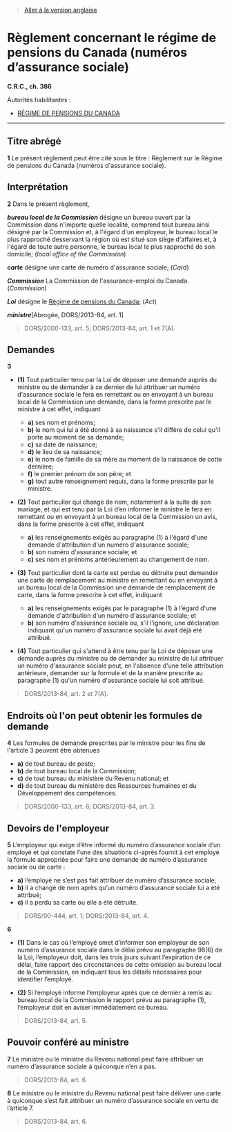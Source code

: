 > [Aller à la version anglaise](/en/Regulations/Consolidated%20Regulations%20of%20Canada/301-400/C.R.C.,%20c.%20386.md)

# Règlement concernant le régime de pensions du Canada (numéros d’assurance sociale)

**C.R.C., ch. 386**

Autorités habilitantes : 
- [RÉGIME DE PENSIONS DU CANADA](/fr/Lois/Lois%20révisées%20du%20Canada/C/C-8.md)

----------



## Titre abrégé


**1** Le présent règlement peut être cité sous le titre : Règlement sur le Régime de pensions du Canada (numéros d'assurance sociale).




## Interprétation


**2** Dans le présent règlement,

***bureau local de la Commission*** désigne un bureau ouvert par la Commission dans n'importe quelle localité, comprend tout bureau ainsi désigné par la Commission et, à l'égard d'un employeur, le bureau local le plus rapproché desservant la région où est situé son siège d'affaires et, à l'égard de toute autre personne, le bureau local le plus rapproché de son domicile; (*local office of the Commission*)

***carte*** désigne une carte de numéro d'assurance sociale; (*Card*)

***Commission*** La Commission de l'assurance-emploi du Canada. (*Commission*)

***Loi*** désigne le [Régime de pensions du Canada](/fr/Lois/Lois%20révisées%20du%20Canada/C/C-8.md); (*Act*)

***ministre***[Abrogée, DORS/2013-84, art. 1]
> DORS/2000-133, art. 5; DORS/2013-84, art. 1 et 7(A).





## Demandes


**3** 

- **(1)** Tout particulier tenu par la Loi de déposer une demande auprès du ministre ou de demander à ce dernier de lui attribuer un numéro d'assurance sociale le fera en remettant ou en envoyant à un bureau local de la Commission une demande, dans la forme prescrite par le ministre à cet effet, indiquant
	- **a)** ses nom et prénoms;
	- **b)** le nom qui lui a été donné à sa naissance s'il diffère de celui qu'il porte au moment de sa demande;
	- **c)** sa date de naissance;
	- **d)** le lieu de sa naissance;
	- **e)** le nom de famille de sa mère au moment de la naissance de cette dernière;
	- **f)** le premier prénom de son père; et
	- **g)** tout autre renseignement requis, dans la forme prescrite par le ministre.

- **(2)** Tout particulier qui change de nom, notamment à la suite de son mariage, et qui est tenu par la Loi d’en informer le ministre le fera en remettant ou en envoyant à un bureau local de la Commission un avis, dans la forme prescrite à cet effet, indiquant
	- **a)** les renseignements exigés au paragraphe (1) à l'égard d'une demande d'attribution d'un numéro d'assurance sociale;
	- **b)** son numéro d'assurance sociale; et
	- **c)** ses nom et prénoms antérieurement au changement de nom.

- **(3)** Tout particulier dont la carte est perdue ou détruite peut demander une carte de remplacement au ministre en remettant ou en envoyant à un bureau local de la Commission une demande de remplacement de carte, dans la forme prescrite à cet effet, indiquant
	- **a)** les renseignements exigés par le paragraphe (1) à l'égard d'une demande d'attribution d'un numéro d'assurance sociale; et
	- **b)** son numéro d'assurance sociale ou, s'il l'ignore, une déclaration indiquant qu'un numéro d'assurance sociale lui avait déjà été attribué.

- **(4)** Tout particulier qui s'attend à être tenu par la Loi de déposer une demande auprès du ministre ou de demander au ministre de lui attribuer un numéro d'assurance sociale peut, en l'absence d'une telle attribution antérieure, demander sur la formule et de la manière prescrite au paragraphe (1) qu'un numéro d'assurance sociale lui soit attribué.
> DORS/2013-84, art. 2 et 7(A).





## Endroits où l'on peut obtenir les formules de demande


**4** Les formules de demande prescrites par le ministre pour les fins de l'article 3 peuvent être obtenues
- **a)** de tout bureau de poste;
- **b)** de tout bureau local de la Commission;
- **c)** de tout bureau du ministère du Revenu national; et
- **d)** de tout bureau du ministère des Ressources humaines et du Développement des compétences.
> DORS/2000-133, art. 6; DORS/2013-84, art. 3.





## Devoirs de l'employeur


**5** L’employeur qui exige d’être informé du numéro d’assurance sociale d’un employé et qui constate l’une des situations ci-après fournit à cet employé la formule appropriée pour faire une demande de numéro d’assurance sociale ou de carte :
- **a)** l’employé ne s’est pas fait attribuer de numéro d’assurance sociale;
- **b)** il a changé de nom après qu’un numéro d’assurance sociale lui a été attribué;
- **c)** il a perdu sa carte ou elle a été détruite.
> DORS/90-444, art. 1; DORS/2013-84, art. 4.




**6** 

- **(1)** Dans le cas où l’employé omet d’informer son employeur de son numéro d’assurance sociale dans le délai prévu au paragraphe 98(6) de la Loi, l’employeur doit, dans les trois jours suivant l’expiration de ce délai, faire rapport des circonstances de cette omission au bureau local de la Commission, en indiquant tous les détails nécessaires pour identifier l’employé.

- **(2)** Si l’employé informe l’employeur après que ce dernier a remis au bureau local de la Commission le rapport prévu au paragraphe (1), l’employeur doit en aviser immédiatement ce bureau.
> DORS/2013-84, art. 5.





## Pouvoir conféré au ministre


**7** Le ministre ou le ministre du Revenu national peut faire attribuer un numéro d’assurance sociale à quiconque n’en a pas.
> DORS/2013-84, art. 6.




**8** Le ministre ou le ministre du Revenu national peut faire délivrer une carte à quiconque s’est fait attribuer un numéro d’assurance sociale en vertu de l’article 7.
> DORS/2013-84, art. 6.




